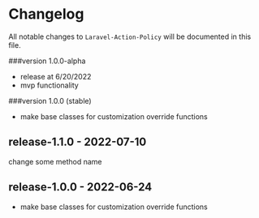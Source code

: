 # Changelog

All notable changes to `Laravel-Action-Policy` will be documented in this file.

###version 1.0.0-alpha

- release at 6/20/2022
- mvp functionality

###version 1.0.0 (stable)

- make base classes for customization override functions

## release-1.1.0 - 2022-07-10

change some method name

## release-1.0.0 - 2022-06-24

- make base classes for customization override functions
